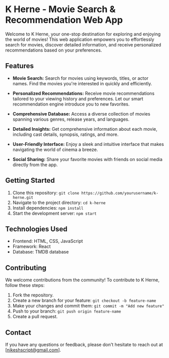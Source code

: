 # K Herne - Movie Search & Recommendation Web App

Welcome to K Herne, your one-stop destination for exploring and enjoying the world of movies! This web application empowers you to effortlessly search for movies, discover detailed information, and receive personalized recommendations based on your preferences.

## Features

- **Movie Search:** Search for movies using keywords, titles, or actor names. Find the movies you're interested in quickly and efficiently.

- **Personalized Recommendations:** Receive movie recommendations tailored to your viewing history and preferences. Let our smart recommendation engine introduce you to new favorites.

- **Comprehensive Database:** Access a diverse collection of movies spanning various genres, release years, and languages.

- **Detailed Insights:** Get comprehensive information about each movie, including cast details, synopsis, ratings, and more.

- **User-Friendly Interface:** Enjoy a sleek and intuitive interface that makes navigating the world of cinema a breeze.

- **Social Sharing:** Share your favorite movies with friends on social media directly from the app.

## Getting Started

1. Clone this repository: `git clone https://github.com/yourusername/k-herne.git`
2. Navigate to the project directory: `cd k-herne`
3. Install dependencies: `npm install`
4. Start the development server: `npm start`

## Technologies Used

- Frontend: HTML, CSS, JavaScript
- Framework: React
- Database: TMDB database

## Contributing

We welcome contributions from the community! To contribute to K Herne, follow these steps:

1. Fork the repository.
2. Create a new branch for your feature: `git checkout -b feature-name`
3. Make your changes and commit them: `git commit -m "Add new feature"`
4. Push to your branch: `git push origin feature-name`
5. Create a pull request.


## Contact

If you have any questions or feedback, please don't hesitate to reach out at [nikeshscript@gmail.com].


